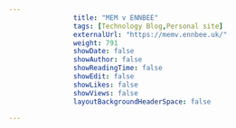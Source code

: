 ```yaml
---
                title: "MEM v ENNBEE"
                tags: [Technology Blog,Personal site]
                externalUrl: "https://memv.ennbee.uk/"
                weight: 791
                showDate: false
                showAuthor: false
                showReadingTime: false
                showEdit: false
                showLikes: false
                showViews: false
                layoutBackgroundHeaderSpace: false
                
---
```

